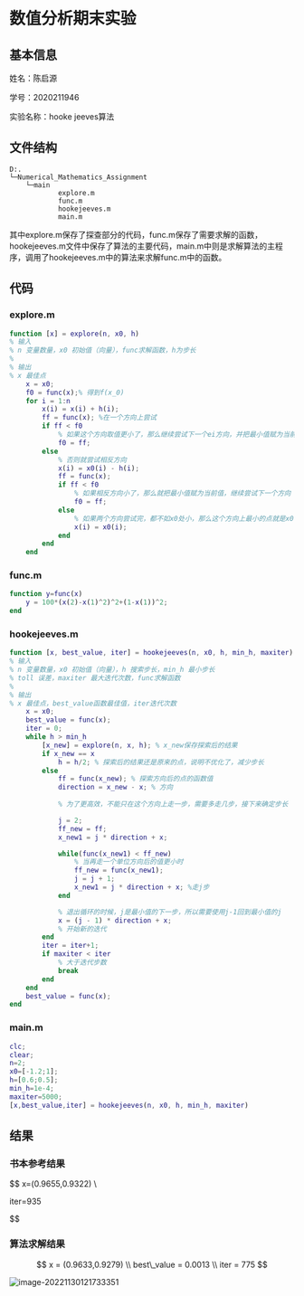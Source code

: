 # 数值分析期末实验

## 基本信息

姓名：陈启源

学号：2020211946

实验名称：hooke jeeves算法

## 文件结构

```
D:.
└─Numerical_Mathematics_Assignment
    └─main
            explore.m
            func.m
            hookejeeves.m
            main.m
```

其中explore.m保存了探查部分的代码，func.m保存了需要求解的函数，hookejeeves.m文件中保存了算法的主要代码，main.m中则是求解算法的主程序，调用了hookejeeves.m中的算法来求解func.m中的函数。

## 代码

### explore.m

```matlab
function [x] = explore(n, x0, h)
% 输入
% n 变量数量，x0 初始值（向量），func求解函数，h为步长
%
% 输出
% x 最佳点
    x = x0;
    f0 = func(x);% 得到f(x_0)
    for i = 1:n
        x(i) = x(i) + h(i); 
        ff = func(x); %在一个方向上尝试
        if ff < f0
            % 如果这个方向取值更小了，那么继续尝试下一个ei方向，并把最小值赋为当前值
            f0 = ff; 
        else
            % 否则就尝试相反方向
            x(i) = x0(i) - h(i); 
            ff = func(x);
            if ff < f0
                % 如果相反方向小了，那么就把最小值赋为当前值，继续尝试下一个方向
                f0 = ff; 
            else
                % 如果两个方向尝试完，都不如x0处小，那么这个方向上最小的点就是x0
                x(i) = x0(i);
            end
        end
    end
```

### func.m

```matlab
function y=func(x)
    y = 100*(x(2)-x(1)^2)^2+(1-x(1))^2;
end
```

### hookejeeves.m

```matlab
function [x, best_value, iter] = hookejeeves(n, x0, h, min_h, maxiter)
% 输入
% n 变量数量，x0 初始值（向量），h 搜索步长，min_h 最小步长
% toll 误差，maxiter 最大迭代次数，func求解函数
%
% 输出
% x 最佳点，best_value函数最佳值，iter迭代次数
    x = x0;
    best_value = func(x);
    iter = 0;
    while h > min_h
        [x_new] = explore(n, x, h); % x_new保存探索后的结果
        if x_new == x
            h = h/2; % 探索后的结果还是原来的点，说明不优化了，减少步长
        else
            ff = func(x_new); % 探索方向后的点的函数值
            direction = x_new - x; % 方向
            
            % 为了更高效，不能只在这个方向上走一步，需要多走几步，接下来确定步长

            j = 2;
            ff_new = ff;
            x_new1 = j * direction + x;

            while(func(x_new1) < ff_new)
                % 当再走一个单位方向后的值更小时
                ff_new = func(x_new1);
                j = j + 1;
                x_new1 = j * direction + x; %走j步
            end

            % 退出循环的时候，j是最小值的下一步，所以需要使用j-1回到最小值的j
            x = (j - 1) * direction + x;
            % 开始新的迭代
        end
        iter = iter+1;
        if maxiter < iter
            % 大于迭代步数
            break
        end
    end
    best_value = func(x);
end
```

### main.m

```matlab
clc;
clear;
n=2;
x0=[-1.2;1];
h=[0.6;0.5];
min_h=1e-4;
maxiter=5000;
[x,best_value,iter] = hookejeeves(n, x0, h, min_h, maxiter)
```

## 结果

### 书本参考结果

$$
x=(0.9655,0.9322) \\

iter=935
$$

### 算法求解结果

$$
x = (0.9633,0.9279) \\
best\_value = 0.0013 \\
iter = 775
$$





![image-20221130121733351](C:\Users\user\AppData\Roaming\Typora\typora-user-images\image-20221130121733351.png)